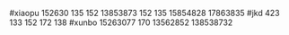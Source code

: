 ﻿#xiaopu 152630 135 152 13853873 152 135 15854828 17863835
 #jkd  423  133 152  172 138
#xunbo 15263077 170  13562852  138538732 
